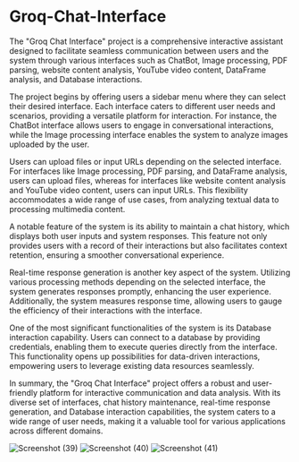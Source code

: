 # Groq-Chat-Interface

The "Groq Chat Interface" project is a comprehensive interactive assistant designed to facilitate seamless communication between users and the system through various interfaces such as ChatBot, Image processing, PDF parsing, website content analysis, YouTube video content, DataFrame analysis, and Database interactions.

The project begins by offering users a sidebar menu where they can select their desired interface. Each interface caters to different user needs and scenarios, providing a versatile platform for interaction. For instance, the ChatBot interface allows users to engage in conversational interactions, while the Image processing interface enables the system to analyze images uploaded by the user.

Users can upload files or input URLs depending on the selected interface. For interfaces like Image processing, PDF parsing, and DataFrame analysis, users can upload files, whereas for interfaces like website content analysis and YouTube video content, users can input URLs. This flexibility accommodates a wide range of use cases, from analyzing textual data to processing multimedia content.

A notable feature of the system is its ability to maintain a chat history, which displays both user inputs and system responses. This feature not only provides users with a record of their interactions but also facilitates context retention, ensuring a smoother conversational experience.

Real-time response generation is another key aspect of the system. Utilizing various processing methods depending on the selected interface, the system generates responses promptly, enhancing the user experience. Additionally, the system measures response time, allowing users to gauge the efficiency of their interactions with the interface.

One of the most significant functionalities of the system is its Database interaction capability. Users can connect to a database by providing credentials, enabling them to execute queries directly from the interface. This functionality opens up possibilities for data-driven interactions, empowering users to leverage existing data resources seamlessly.

In summary, the "Groq Chat Interface" project offers a robust and user-friendly platform for interactive communication and data analysis. With its diverse set of interfaces, chat history maintenance, real-time response generation, and Database interaction capabilities, the system caters to a wide range of user needs, making it a valuable tool for various applications across different domains.



![Screenshot (39)](https://github.com/santhoshmlops/Groq-Chat-Interface/assets/133121635/ad00ec00-a0ee-4d46-98a4-2a380645ba6a)
![Screenshot (40)](https://github.com/santhoshmlops/Groq-Chat-Interface/assets/133121635/5c05761a-2e74-4b82-80c6-2c4a57e1ac1a)
![Screenshot (41)](https://github.com/santhoshmlops/Groq-Chat-Interface/assets/133121635/7a6ecaa1-e221-4bdb-b881-290f04b6dbb3)

